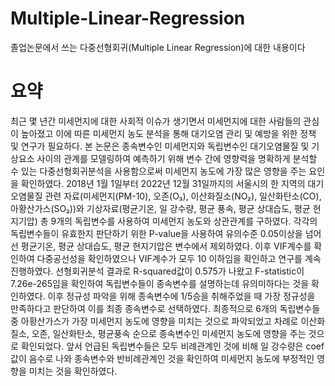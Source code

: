 # Multiple-Linear-Regression
졸업논문에서 쓰는 다중선형회귀(Multiple Linear Regression)에 대한 내용이다


# 요약
최근 몇 년간 미세먼지에 대한 사회적 이슈가 생기면서 미세먼지에 대한 사람들의 관심이 높아졌고 이에 따른 미세먼지 농도 분석을 통해 대기오염 관리 및 예방을 위한 정책 및 연구가 필요하다. 본 논문은 종속변수인 미세먼지와 독립변수인 대기오염물질 및 기상요소 사이의 관계를 모델링하여 예측하기 위해 변수 간에 영향력을 명확하게 분석할 수 있는 다중선형회귀분석을 사용함으로써 미세먼지 농도에 가장 많은 영향을 주는 요인을 확인하였다. 2018년 1월 1일부터 2022년 12월 31일까지의 서울시의 한 지역의 대기오염물질 관련 자료(미세먼지(PM-10), 오존(O₃), 이산화질소(NO₂), 일산화탄소(CO), 아황산가스(SO₂))와 기상자료(평균기온, 일 강수량, 평균 풍속, 평균 상대습도, 평균 현지기압) 총 9개의 독립변수를 사용하여 미세먼지 농도와 상관관계를 구하였다. 각각의 독립변수들이 유효한지 판단하기 위한 P-value을 사용하여 유의수준 0.05이상을 넘어선 평균기온, 평균 상대습도, 평균 현지기압은 변수에서 제외하였다. 이후 VIF계수를 확인하여 다중공선성을 확인하였으나 VIF계수가 모두 10 이하임을 확인하고 연구를 계속 진행하였다. 선형회귀분석 결과로 R-squared값이 0.575가 나왔고 F-statistic이 7.26e-265임을 확인하여 독립변수들이 종속변수를 설명하는데 유의미하다는 것을 확인하였다. 이후 정규성 파악을 위해 종속변수에 1/5승을 취해주었을 때 가장 정규성을 만족하다고 판단하여 이를 최종 종속변수로 선택하였다. 최종적으로 6개의 독립변수들 중 아황산가스가 가장 미세먼지 농도에 영향을 미치는 것으로 파악되었고 차례로 이산화질소, 오존, 일산화탄소, 평균풍속 순으로 종속변수인 미세먼지 농도에 영향을 주는 것으로 확인되었다. 앞서 언급된 독립변수들은 모두 비례관계인 것에 비해 일 강수량은 coef값이 음수로 나와 종속변수와 반비례관계인 것을 확인하여 미세먼지 농도에 부정적인 영향을 미치는 것을 확인하였다.
